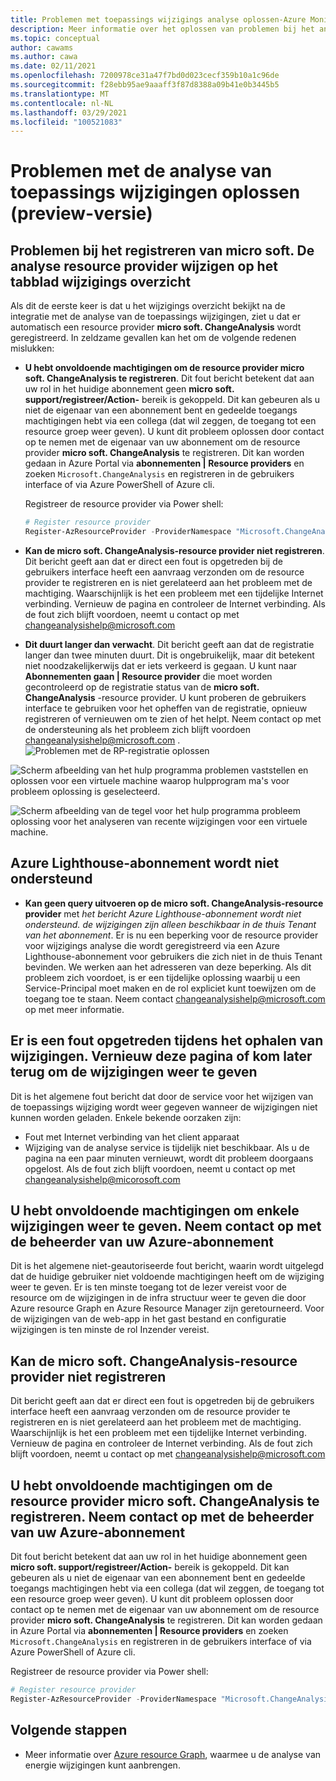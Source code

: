 ```yaml
---
title: Problemen met toepassings wijzigings analyse oplossen-Azure Monitor
description: Meer informatie over het oplossen van problemen bij het analyseren van wijzigingen in de toepassing.
ms.topic: conceptual
author: cawams
ms.author: cawa
ms.date: 02/11/2021
ms.openlocfilehash: 7200978ce31a47f7bd0d023cecf359b10a1c96de
ms.sourcegitcommit: f28ebb95ae9aaaff3f87d8388a09b41e0b3445b5
ms.translationtype: MT
ms.contentlocale: nl-NL
ms.lasthandoff: 03/29/2021
ms.locfileid: "100521083"
---
```

# <a name="troubleshoot-application-change-analysis-preview"></a>Problemen met de analyse van toepassings wijzigingen oplossen (preview-versie)

## <a name="having-trouble-registering-microsoft-change-analysis-resource-provider-from-change-history-tab"></a>Problemen bij het registreren van micro soft. De analyse resource provider wijzigen op het tabblad wijzigings overzicht

Als dit de eerste keer is dat u het wijzigings overzicht bekijkt na de integratie met de analyse van de toepassings wijzigingen, ziet u dat er automatisch een resource provider **micro soft. ChangeAnalysis** wordt geregistreerd. In zeldzame gevallen kan het om de volgende redenen mislukken:

- **U hebt onvoldoende machtigingen om de resource provider micro soft. ChangeAnalysis te registreren**. Dit fout bericht betekent dat aan uw rol in het huidige abonnement geen **micro soft. support/registreer/Action-** bereik is gekoppeld. Dit kan gebeuren als u niet de eigenaar van een abonnement bent en gedeelde toegangs machtigingen hebt via een collega (dat wil zeggen, de toegang tot een resource groep weer geven). U kunt dit probleem oplossen door contact op te nemen met de eigenaar van uw abonnement om de resource provider **micro soft. ChangeAnalysis** te registreren. Dit kan worden gedaan in Azure Portal via **abonnementen | Resource providers** en zoeken ```Microsoft.ChangeAnalysis``` en registreren in de gebruikers interface of via Azure PowerShell of Azure cli.

    Registreer de resource provider via Power shell:
    ```PowerShell
    # Register resource provider
    Register-AzResourceProvider -ProviderNamespace "Microsoft.ChangeAnalysis"
    ```

- **Kan de micro soft. ChangeAnalysis-resource provider niet registreren**. Dit bericht geeft aan dat er direct een fout is opgetreden bij de gebruikers interface heeft een aanvraag verzonden om de resource provider te registreren en is niet gerelateerd aan het probleem met de machtiging. Waarschijnlijk is het een probleem met een tijdelijke Internet verbinding. Vernieuw de pagina en controleer de Internet verbinding. Als de fout zich blijft voordoen, neemt u contact op met changeanalysishelp@microsoft.com

- **Dit duurt langer dan verwacht**. Dit bericht geeft aan dat de registratie langer dan twee minuten duurt. Dit is ongebruikelijk, maar dit betekent niet noodzakelijkerwijs dat er iets verkeerd is gegaan. U kunt naar **Abonnementen gaan | Resource provider** die moet worden gecontroleerd op de registratie status van de **micro soft. ChangeAnalysis** -resource provider. U kunt proberen de gebruikers interface te gebruiken voor het opheffen van de registratie, opnieuw registreren of vernieuwen om te zien of het helpt. Neem contact op met de ondersteuning als het probleem zich blijft voordoen changeanalysishelp@microsoft.com .
    ![Problemen met de RP-registratie oplossen](./media/change-analysis/troubleshoot-registration-taking-too-long.png)

![Scherm afbeelding van het hulp programma problemen vaststellen en oplossen voor een virtuele machine waarop hulpprogram ma's voor probleem oplossing is geselecteerd.](./media/change-analysis/vm-dnsp-troubleshootingtools.png)

![Scherm afbeelding van de tegel voor het hulp programma probleem oplossing voor het analyseren van recente wijzigingen voor een virtuele machine.](./media/change-analysis/analyze-recent-changes.png)

## <a name="azure-lighthouse-subscription-is-not-supported"></a>Azure Lighthouse-abonnement wordt niet ondersteund

- **Kan geen query uitvoeren op de micro soft. ChangeAnalysis-resource provider** met *het bericht Azure Lighthouse-abonnement wordt niet ondersteund. de wijzigingen zijn alleen beschikbaar in de thuis Tenant van het abonnement*. Er is nu een beperking voor de resource provider voor wijzigings analyse die wordt geregistreerd via een Azure Lighthouse-abonnement voor gebruikers die zich niet in de thuis Tenant bevinden. We werken aan het adresseren van deze beperking. Als dit probleem zich voordoet, is er een tijdelijke oplossing waarbij u een Service-Principal moet maken en de rol expliciet kunt toewijzen om de toegang toe te staan.  Neem contact changeanalysishelp@microsoft.com op met meer informatie.

## <a name="an-error-occurred-while-getting-changes-please-refresh-this-page-or-come-back-later-to-view-changes"></a>Er is een fout opgetreden tijdens het ophalen van wijzigingen. Vernieuw deze pagina of kom later terug om de wijzigingen weer te geven

Dit is het algemene fout bericht dat door de service voor het wijzigen van de toepassings wijziging wordt weer gegeven wanneer de wijzigingen niet kunnen worden geladen. Enkele bekende oorzaken zijn:

- Fout met Internet verbinding van het client apparaat
- Wijziging van de analyse service is tijdelijk niet beschikbaar. Als u de pagina na een paar minuten vernieuwt, wordt dit probleem doorgaans opgelost. Als de fout zich blijft voordoen, neemt u contact op met changeanalysishelp@micorosoft.com

## <a name="you-dont-have-enough-permissions-to-view-some-changes-contact-your-azure-subscription-administrator"></a>U hebt onvoldoende machtigingen om enkele wijzigingen weer te geven. Neem contact op met de beheerder van uw Azure-abonnement

Dit is het algemene niet-geautoriseerde fout bericht, waarin wordt uitgelegd dat de huidige gebruiker niet voldoende machtigingen heeft om de wijziging weer te geven. Er is ten minste toegang tot de lezer vereist voor de resource om de wijzigingen in de infra structuur weer te geven die door Azure resource Graph en Azure Resource Manager zijn geretourneerd. Voor de wijzigingen van de web-app in het gast bestand en configuratie wijzigingen is ten minste de rol Inzender vereist.

## <a name="failed-to-register-microsoftchangeanalysis-resource-provider"></a>Kan de micro soft. ChangeAnalysis-resource provider niet registreren

Dit bericht geeft aan dat er direct een fout is opgetreden bij de gebruikers interface heeft een aanvraag verzonden om de resource provider te registreren en is niet gerelateerd aan het probleem met de machtiging. Waarschijnlijk is het een probleem met een tijdelijke Internet verbinding. Vernieuw de pagina en controleer de Internet verbinding. Als de fout zich blijft voordoen, neemt u contact op met changeanalysishelp@microsoft.com

## <a name="you-dont-have-enough-permissions-to-register-microsoftchangeanalysis-resource-provider-contact-your-azure-subscription-administrator"></a>U hebt onvoldoende machtigingen om de resource provider micro soft. ChangeAnalysis te registreren. Neem contact op met de beheerder van uw Azure-abonnement

Dit fout bericht betekent dat aan uw rol in het huidige abonnement geen **micro soft. support/registreer/Action-** bereik is gekoppeld. Dit kan gebeuren als u niet de eigenaar van een abonnement bent en gedeelde toegangs machtigingen hebt via een collega (dat wil zeggen, de toegang tot een resource groep weer geven). U kunt dit probleem oplossen door contact op te nemen met de eigenaar van uw abonnement om de resource provider **micro soft. ChangeAnalysis** te registreren. Dit kan worden gedaan in Azure Portal via **abonnementen | Resource providers** en zoeken ```Microsoft.ChangeAnalysis``` en registreren in de gebruikers interface of via Azure PowerShell of Azure cli.

Registreer de resource provider via Power shell:

```PowerShell
# Register resource provider
Register-AzResourceProvider -ProviderNamespace "Microsoft.ChangeAnalysis"
```

## <a name="next-steps"></a>Volgende stappen

- Meer informatie over [Azure resource Graph](../../governance/resource-graph/overview.md), waarmee u de analyse van energie wijzigingen kunt aanbrengen.